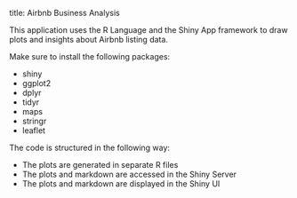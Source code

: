 title: Airbnb Business Analysis

This application uses the R Language and the Shiny App framework
to draw plots and insights about Airbnb listing data.

Make sure to install the following packages:
- shiny
- ggplot2
- dplyr
- tidyr
- maps
- stringr
- leaflet

The code is structured in the following way:
- The plots are generated in separate R files
- The plots and markdown are accessed in the Shiny Server
- The plots and markdown are displayed in the Shiny UI

